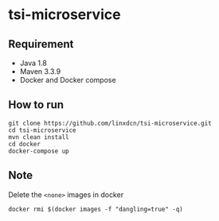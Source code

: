 # tsi-microservice

## Requirement

* Java 1.8
* Maven 3.3.9
* Docker and Docker compose

## How to run

```sbtshell
git clone https://github.com/linxdcn/tsi-microservice.git
cd tsi-microservice
mvn clean install
cd docker
docker-compose up
```

## Note

Delete the `<none>` images in docker

`docker rmi $(docker images -f "dangling=true" -q)`